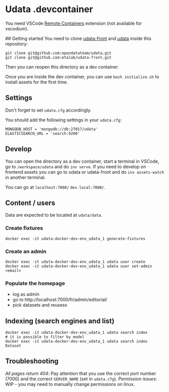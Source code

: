# Udata .devcontainer

You need VSCode [Remote Containers](https://marketplace.visualstudio.com/items?itemName=ms-vscode-remote.remote-containers) extension (not available for vscodium).

## Getting started
You need to clone [udata-front](https://github.com/etalab/udata-front) and [udata](https://github.com/opendatateam/udata) inside this repository:
```
git clone git@github.com:opendatateam/udata.git
git clone git@github.com:etalab/udata-front.git
```

Then you can reopen this directory as a dev container.

Once you are inside the dev container, you can use `bash initialize.sh` to install assets for the first time.

## Settings

Don't forget to set `udata.cfg` accordingly.

You should add the following settings in  your `udata.cfg`:
```
MONGODB_HOST = 'mongodb://db:27017/udata'
ELASTICSEARCH_URL = 'search:9200'
```

## Develop

You can open the directory as a dev container, start a terminal in VSCode, go to `/workspace/udata` and do `inv serve`.
If you need to develop on frontend assets you can go to udata or udata-front and do `inv assets-watch` in another terminal.

You can go at `localhost:7000/` `dev.local:7000/`.

## Content / users

Data are expected to be located at `udata/data`.

### Create fixtures

```
docker exec -it udata-docker-dev-env_udata_1 generate-fixtures
```

### Create an admin

```
docker exec -it udata-docker-dev-env_udata_1 udata user create
docker exec -it udata-docker-dev-env_udata_1 udata user set-admin <email>
```

### Populate the homepage

- log as admin
- go to http://localhost:7000/fr/admin/editorial/
- pick datasets and reusess

## Indexing (search engines and list)

```
docker exec -it udata-docker-dev-env_udata_1 udata search index
# it is possible to filter by model
docker exec -it udata-docker-dev-env_udata_1 udata search index Dataset
```

## Troubleshooting

*All pages return 404*: Pay attention that you use the correct port number (7000) and the correct `SERVER_NAME` (set in `udata.cfg`).
*Permission issues*: WIP - you may need to manually change permissions on linux.
